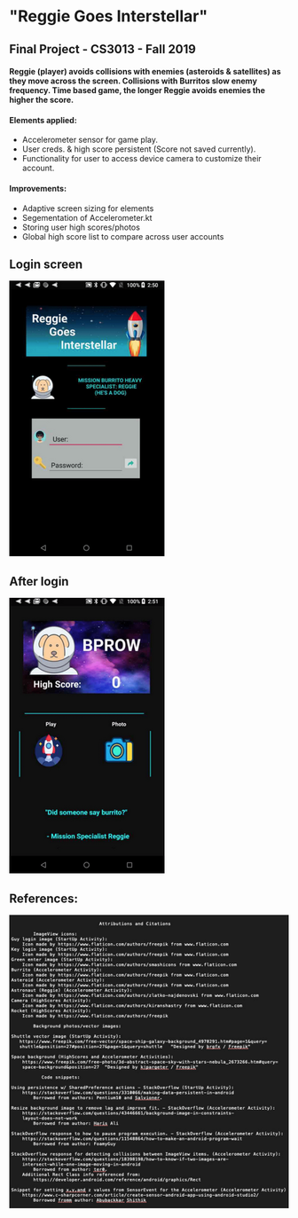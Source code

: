 # "Reggie Goes Interstellar"  
## Final Project - CS3013 - Fall 2019
#### Reggie (player) avoids collisions with enemies (asteroids & satellites) as they move across the screen. Collisions with Burritos slow enemy frequency. Time based game, the longer Reggie avoids enemies the higher the score.  

#### Elements applied:  
* Accelerometer sensor for game play.
* User creds. & high score persistent (Score not saved currently).
* Functionality for user to access device camera to customize their account.

#### Improvements:  
 * Adaptive screen sizing for elements
 * Segementation of Accelerometer.kt
 * Storing user high scores/photos
 * Global high score list to compare across user accounts

## **Login screen**  


![login1](screen/login1.png)  

## **After login**  


![highscore1](screen/highscore1.png)  
  

## References:

![sources1](screen/sources1.png)  
